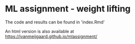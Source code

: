 # ML assignment - weight lifting

The code and results can be found in 'index.Rmd'

An html version is also available at https://jvanmeijgaard.github.io/mlassignment/
